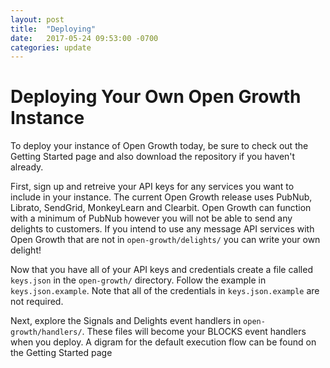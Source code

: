 ```yaml
---
layout: post
title:  "Deploying"
date:   2017-05-24 09:53:00 -0700
categories: update
---
```


# Deploying Your Own Open Growth Instance

To deploy your instance of Open Growth today, be sure to check out the Getting Started page and also download the repository if you haven't already.

First, sign up and retreive your API keys for any services you want to include in your instance. The current Open Growth release uses PubNub, Librato, SendGrid, MonkeyLearn and Clearbit. Open Growth can function with a minimum of PubNub however you will not be able to send any delights to customers. If you intend to use any message API services with Open Growth that are not in `open-growth/delights/` you can write your own delight!

Now that you have all of your API keys and credentials create a file called `keys.json` in the `open-growth/` directory. Follow the example in `keys.json.example`. Note that all of the credentials in `keys.json.example` are not required.

Next, explore the Signals and Delights event handlers in `open-growth/handlers/`. These files will become your BLOCKS event handlers when you deploy. A digram for the default execution flow can be found on the Getting Started page